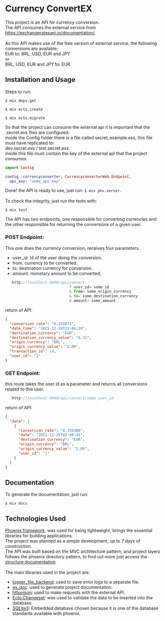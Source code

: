 # Currency ConvertEX

This project is an API for currency conversion. <br/>
The API consumes the external service from https://exchangeratesapi.io/documentation/. <br/>
<br/>
As this API makes use of the free version of external service, the following conversions are available: <br/>
EUR to: BRL, USD, EUR and JPY <br/>
or <br/>
BRL, USD, EUR and JPY to: EUR <br/>

## Installation and Usage

Steps to run:

    $ mix deps.get

    $ mix ecto.create
    
    $ mix ecto.migrate

So that the project can consume the external api it is important that the .secret.exs files are configured. <br/>
inside the Config folder there is a file called secret_example.exs, this file must have replicated to: <br/>
dev.secret.exs / test.secret.exs. <br/>
inside this file must contain the key of the external api that the project consumes.

``` elixir
import Config

config :currencyconverter, CurrencyconverterWeb.Endpoint,
  api_key: "some_api_key"
```
Done! the API is ready to use, just run: `$ mix phx.server`.
<br/>
<br/>
To check the integrity, just run the tests with: 
   
    $ mix test

The API has two endpoints, one responsible for converting currencies and the other responsible for returning the conversions of a given user.

### POST Endpoint: 
This one does the currency conversion, receives four parameters. <br/>
- user_id: Id of the user doing the conversion. 
- from: currency to be converted.
- to: destination currency for conversion. 
- amount: monetary amount to be converted;
``` javascript   
   http://localhost:4000/api/convert
                             ? user_id= some_id 
                             & from= some_origin_currency
                             & to= some_destination_currency
                             & amount= some_amount
```
return of API:
``` json
{
  "conversion_rate": "0.155671",
  "date_time": "2021-12-24T22:06:20",
  "destination_currency": "EUR",
  "destination_currency_value": "0.31",
  "origin_currency": "BRL",
  "origin_currency_value": "2.00",
  "transaction_id": 14,
  "user_id": "1"
}
```
### GET Endpoint:
this route takes the user id as a parameter and returns all conversions related to this user.

``` javascript   
   http://localhost:4000/api/convert/some_user_id
```
return of API:
``` json
{
  "data": [
    {
      "conversion_rate": "0.155388",
      "date": "2021-12-25T02:48:45",
      "destination_currency": "EUR",
      "origin_currency": "BRL",
      "origin_currency_value": "2.00",
      "user_id": "1"
    }
  ]
}
```

## Documentation
To generate the documentation, just run:
   
    $ mix docs

## Technologies Used

[Phoenix framework](https://phoenixframework.org), was used for being lightweight, brings the essential libraries for building applications. <br/>
The project was planned as a simple development, up to 7 days of construction. <br/>
The API was built based on the MVC architecture pattern, and project layers follows the phoenix directory pattern, to find out more just access the [structure documentation](https://hexdocs.pm/phoenix/directory_structure.html). <br/>
<br/>
The main libraries used in the project are: <br/>
- [logger_file_backend](https://hexdocs.pm/logger_file_backend/readme.html): used to save error logs to a separate file.
- [ex_doc](https://github.com/elixir-lang/ex_doc): used to generate project documentation.
- [httpoison](https://hexdocs.pm/httpoison/HTTPoison.html): used to make requests with the external API.
- [Ecto.Changeset](https://hexdocs.pm/ecto/Ecto.Changeset.html): was used to validate the data to be inserted into the database.
- [SQLite3](https://hexdocs.pm/ecto_sqlite3/Ecto.Adapters.SQLite3.html): Embedded database chosen because it is one of the database standards available with phoenix.
